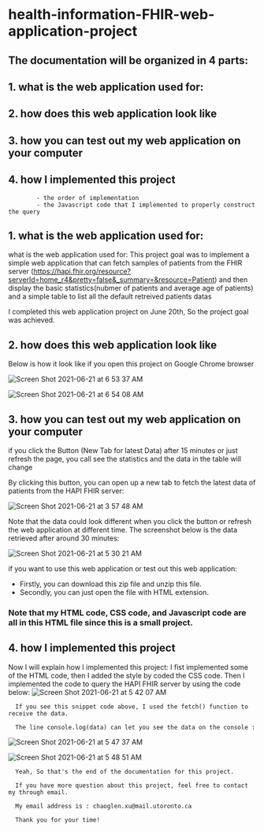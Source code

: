# health-information-FHIR-web-application-project

## The documentation will be organized in 4 parts:
##    1. what is the web application used for: 
##    2. how does this web application look like
##    3. how you can test out my web application on your computer
##    4. how I implemented this project
            - the order of implementation
            - the Javascript code that I implemented to properly construct the query


## 1. what is the web application used for: 

  what is the web application used for: 
  This project goal was to implement a simple web application that can fetch samples of patients from the FHIR server (https://hapi.fhir.org/resource?serverId=home_r4&pretty=false&_summary=&resource=Patient) and then display the basic statistics(nubmer of patients and average age of patients) and a simple table to list all the default retreived patients datas
 
 I completed this web application project on June 20th, So the project goal was achieved.
 
##    2. how does this web application look like

  Below is how it look like if you open this project on Google Chrome browser

![Screen Shot 2021-06-21 at 6 53 37 AM](https://user-images.githubusercontent.com/59375616/122751166-68625b80-d25d-11eb-889a-852f6e4259b1.png)

![Screen Shot 2021-06-21 at 6 54 08 AM](https://user-images.githubusercontent.com/59375616/122751228-7adc9500-d25d-11eb-85ad-d9c1ded9070f.png)


##    3. how you can test out my web application on your computer

if you click the Button (New Tab for latest Data) after 15 minutes or just refresh the page, you call see the statistics and the data in the table will change

By clicking this button, you can open up a new tab to fetch the latest data of patients from the HAPI FHIR server:

![Screen Shot 2021-06-21 at 3 57 48 AM](https://user-images.githubusercontent.com/59375616/122727260-d9494980-d244-11eb-9f80-470b428f08e4.png)

Note that the data could look different when you click the button or refresh the web application at different time. The screenshot below is the data retrieved after around 30 minutes:

![Screen Shot 2021-06-21 at 5 30 21 AM](https://user-images.githubusercontent.com/59375616/122740255-cab55f00-d251-11eb-9be1-43387f31363b.png)

if you want to use this web application or test out this web application: 
- Firstly, you can download this zip file and unzip this file.
- Secondly, you can just open the file with HTML extension. 
     
###    Note that my HTML code, CSS code, and Javascript code are all in this HTML file since this is a small project. 
      
##    4. how I implemented this project

Now I will explain how I implemented this project:
      I fist implemented some of the HTML code, then I added the style by coded the CSS code.
      Then I implemented the code to query the HAPI FHIR server by using the code below:
![Screen Shot 2021-06-21 at 5 42 07 AM](https://user-images.githubusercontent.com/59375616/122741896-6c897b80-d253-11eb-864c-17ca057ac437.png)

      If you see this snippet code above, I used the fetch() function to receive the data.
      
      The line console.log(data) can let you see the data on the console :

![Screen Shot 2021-06-21 at 5 47 37 AM](https://user-images.githubusercontent.com/59375616/122742675-30a2e600-d254-11eb-89ff-a07ea81d0b66.png)

![Screen Shot 2021-06-21 at 5 48 51 AM](https://user-images.githubusercontent.com/59375616/122742836-5def9400-d254-11eb-8fe1-be99fa608290.png)

      Yeah, So that's the end of the documentation for this project. 
      
      If you have more question about this project, feel free to contact my through email. 
      
      My email address is : chaoglen.xu@mail.utoronto.ca
      
      Thank you for your time!

